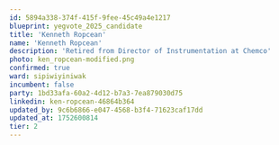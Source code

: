 ```yaml
---
id: 5894a338-374f-415f-9fee-45c49a4e1217
blueprint: yegvote_2025_candidate
title: 'Kenneth Ropcean'
name: 'Kenneth Ropcean'
description: 'Retired from Director of Instrumentation at Chemco'
photo: ken_ropcean-modified.png
confirmed: true
ward: sipiwiyiniwak
incumbent: false
party: 1bd33afa-60a2-4d12-b7a3-7ea879030d75
linkedin: ken-ropcean-46864b364
updated_by: 9c6b6866-e047-4568-b3f4-71623caf17dd
updated_at: 1752600814
tier: 2
---
```

